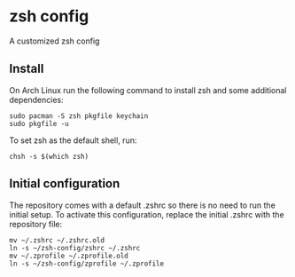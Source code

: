 # zsh config #

A customized zsh config 

## Install ##

On Arch Linux run the following command to install zsh and some additional dependencies:

    sudo pacman -S zsh pkgfile keychain
    sudo pkgfile -u


To set zsh as the default shell, run:

    chsh -s $(which zsh)

## Initial configuration ##

The repository comes with a default .zshrc so there is no need to run the initial setup. To activate this configuration, replace the initial .zshrc with the repository file:

    mv ~/.zshrc ~/.zshrc.old
    ln -s ~/zsh-config/zshrc ~/.zshrc
    mv ~/.zprofile ~/.zprofile.old
    ln -s ~/zsh-config/zprofile ~/.zprofile
